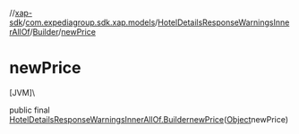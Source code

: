//[xap-sdk](../../../../index.md)/[com.expediagroup.sdk.xap.models](../../index.md)/[HotelDetailsResponseWarningsInnerAllOf](../index.md)/[Builder](index.md)/[newPrice](new-price.md)

# newPrice

[JVM]\

public final [HotelDetailsResponseWarningsInnerAllOf.Builder](index.md)[newPrice](new-price.md)([Object](https://docs.oracle.com/javase/8/docs/api/java/lang/Object.html)newPrice)
